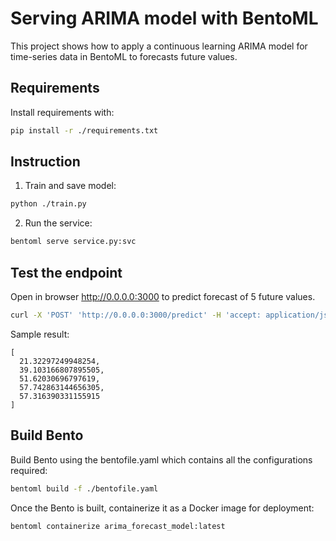 # Serving ARIMA model with BentoML

This project shows how to apply a continuous learning ARIMA model
for time-series data in BentoML to forecasts future values.

## Requirements

Install requirements with:

```bash
pip install -r ./requirements.txt
```

## Instruction

1. Train and save model:

```bash
python ./train.py
```

2. Run the service:

```bash
bentoml serve service.py:svc
```

## Test the endpoint

Open in browser http://0.0.0.0:3000 to predict forecast of 5 future values.

```bash
curl -X 'POST' 'http://0.0.0.0:3000/predict' -H 'accept: application/json' -H 'Content-Type: application/json' -d '[5]'
```

Sample result:
```
[
  21.32297249948254,
  39.103166807895505,
  51.62030696797619,
  57.742863144656305,
  57.316390331155915
]

```

## Build Bento

Build Bento using the bentofile.yaml which contains all the configurations required:

```bash
bentoml build -f ./bentofile.yaml
```

Once the Bento is built, containerize it as a Docker image for deployment:

```bash
bentoml containerize arima_forecast_model:latest
```
